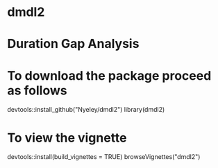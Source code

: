 # dmdl2
# Duration Gap Analysis
# To download the package proceed as follows

devtools::install_github("Nyeley/dmdl2")
library(dmdl2)

# To view the vignette

devtools::install(build_vignettes = TRUE)
browseVignettes("dmdl2")
